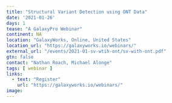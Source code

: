 ```yaml
---
title: "Structural Variant Detection using ONT Data"
date: '2021-01-26'
days: 1
tease: "A GalaxyPro Webinar"
continent: NA
location: "GalaxyWorks, Online, United States"
location_url: "https://galaxyworks.io/webinars/"
external_url: "/events/2021-01-sv-wtih-ont/sv-with-ont.pdf"
gtn: false
contact: "Nathan Roach, Michael Alonge"
tags: [ webinar ]
links:
  - text: "Register"
    url: "https://galaxyworks.io/webinars/"
image: 
---
```

